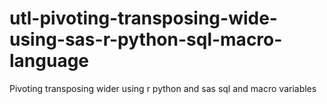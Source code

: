 # utl-pivoting-transposing-wide-using-sas-r-python-sql-macro-language
Pivoting transposing wider using r python and sas sql and macro variables 
